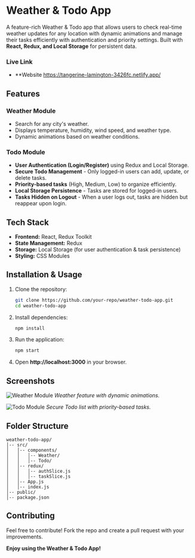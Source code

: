 # Weather & Todo App

A feature-rich Weather & Todo app that allows users to check real-time weather updates for any location with dynamic animations and manage their tasks efficiently with authentication and priority settings. Built with **React, Redux, and Local Storage** for persistent data.

### Live Link
- **Website https://tangerine-lamington-3426fc.netlify.app/

## Features

### Weather Module
- Search for any city's weather.
- Displays temperature, humidity, wind speed, and weather type.
- Dynamic animations based on weather conditions.

### Todo Module
- **User Authentication (Login/Register)** using Redux and Local Storage.
- **Secure Todo Management** - Only logged-in users can add, update, or delete tasks.
- **Priority-based tasks** (High, Medium, Low) to organize efficiently.
- **Local Storage Persistence** - Tasks are stored for logged-in users.
- **Tasks Hidden on Logout** - When a user logs out, tasks are hidden but reappear upon login.

## Tech Stack 
- **Frontend:** React, Redux Toolkit
- **State Management:** Redux
- **Storage:** Local Storage (for user authentication & task persistence)
- **Styling:** CSS Modules

## Installation & Usage 

1. Clone the repository:
   ```sh
   git clone https://github.com/your-repo/weather-todo-app.git
   cd weather-todo-app
   ```

2. Install dependencies:
   ```sh
   npm install
   ```

3. Run the application:
   ```sh
   npm start
   ```

4. Open **http://localhost:3000** in your browser.

## Screenshots 

![Weather Module](./screenshots/weather.png)
*Weather feature with dynamic animations.*

![Todo Module](./screenshots/todo.png)
*Secure Todo list with priority-based tasks.*

## Folder Structure 
```
weather-todo-app/
│-- src/
│   │-- components/
│   │   │-- Weather/
│   │   │-- Todo/
│   │-- redux/
│   │   │-- authSlice.js
│   │   │-- taskSlice.js
│   │-- App.js
│   │-- index.js
│-- public/
│-- package.json
```

## Contributing 
Feel free to contribute! Fork the repo and create a pull request with your improvements.

**Enjoy using the Weather & Todo App!**
